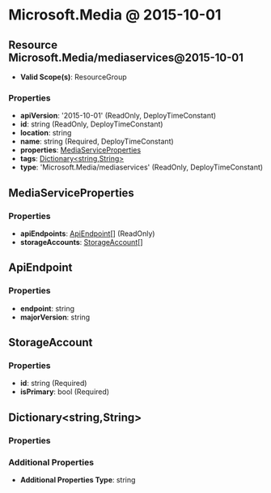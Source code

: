 # Microsoft.Media @ 2015-10-01

## Resource Microsoft.Media/mediaservices@2015-10-01
* **Valid Scope(s)**: ResourceGroup
### Properties
* **apiVersion**: '2015-10-01' (ReadOnly, DeployTimeConstant)
* **id**: string (ReadOnly, DeployTimeConstant)
* **location**: string
* **name**: string (Required, DeployTimeConstant)
* **properties**: [MediaServiceProperties](#mediaserviceproperties)
* **tags**: [Dictionary<string,String>](#dictionarystringstring)
* **type**: 'Microsoft.Media/mediaservices' (ReadOnly, DeployTimeConstant)

## MediaServiceProperties
### Properties
* **apiEndpoints**: [ApiEndpoint](#apiendpoint)[] (ReadOnly)
* **storageAccounts**: [StorageAccount](#storageaccount)[]

## ApiEndpoint
### Properties
* **endpoint**: string
* **majorVersion**: string

## StorageAccount
### Properties
* **id**: string (Required)
* **isPrimary**: bool (Required)

## Dictionary<string,String>
### Properties
### Additional Properties
* **Additional Properties Type**: string

